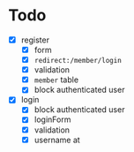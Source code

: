 # Todo
- [x] register
  - [x] form
  - [x] `redirect:/member/login`
  - [x] validation
  - [x] `member` table
  - [x] block authenticated user
- [x] login
  - [x] block authenticated user
  - [x] loginForm
  - [x] validation
  - [x] username at